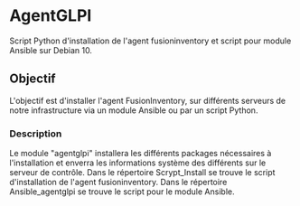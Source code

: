 # AgentGLPI
Script Python d'installation de l'agent fusioninventory et script pour module Ansible sur Debian 10.

## Objectif
L'objectif est d'installer l'agent FusionInventory, sur différents serveurs de notre infrastructure via un module Ansible ou par un script Python.

### Description
Le module "agentglpi" installera les différents packages nécessaires à l'installation et enverra les informations système des différents sur le
serveur de contrôle.
Dans le répertoire Scrypt_Install se trouve le script d'installation de l'agent fusioninventory.
Dans le répertoire Ansible_agentglpi se trouve le script pour le module Ansible. 